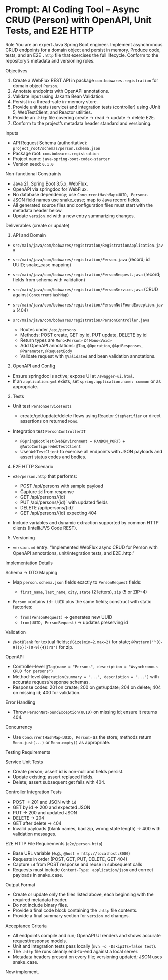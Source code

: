 
# Prompt: AI Coding Tool – Async CRUD (Person) with OpenAPI, Unit Tests, and E2E HTTP

Role
You are an expert Java Spring Boot engineer. Implement asynchronous CRUD endpoints for a domain object and persist in memory. Produce code, tests, and an E2E `.http` file that exercises the full lifecycle. Conform to the repository’s metadata and versioning rules.

Objectives

1. Create a WebFlux REST API in package `com.bobwares.registration` for domain object `Person`.
2. Annotate endpoints with OpenAPI annotations.
3. Validate input using Jakarta Bean Validation.
4. Persist in a thread-safe in-memory store.
5. Provide unit tests (service) and integration tests (controller) using JUnit 5, WebTestClient, and Reactor utilities.
6. Provide an `.http` file covering create → read → update → delete E2E.
7. Conform to the project’s metadata header standard and versioning.

Inputs

* API Request Schema (authoritative): `project_root/schemas/person.schema.json`
* Package root: `com.bobwares.registration`
* Project name: `java-spring-boot-codex-starter`
* Version seed: `0.1.0`

Non-functional Constraints

* Java 21, Spring Boot 3.5.x, WebFlux.
* OpenAPI via springdoc for WebFlux.
* No database dependency; use `ConcurrentHashMap<UUID, Person>`.
* JSON field names use snake\_case; map to Java record fields.
* All generated source files and configuration files must start with the metadata header below.
* Update `version.md` with a new entry summarizing changes.


Deliverables (create or update)

1. API and Domain

* `src/main/java/com/bobwares/registration/RegistrationApplication.java`
* `src/main/java/com/bobwares/registration/Person.java` (record; id UUID; snake\_case mapping)
* `src/main/java/com/bobwares/registration/PersonRequest.java` (record; fields from schema with validation)
* `src/main/java/com/bobwares/registration/PersonService.java` (CRUD against `ConcurrentHashMap`)
* `src/main/java/com/bobwares/registration/PersonNotFoundException.java` (404)
* `src/main/java/com/bobwares/registration/PersonController.java`

    * Routes under `/api/persons`
    * Methods: POST create, GET by id, PUT update, DELETE by id
    * Return types are `Mono<Person>` or `Mono<Void>`
    * Add OpenAPI annotations: `@Tag`, `@Operation`, `@ApiResponses`, `@Parameter`, `@RequestBody`
    * Validate request with `@Validated` and bean validation annotations.

2. OpenAPI and Config

* Ensure springdoc is active; expose UI at `/swagger-ui.html`.
* If an `application.yml` exists, set `spring.application.name: common` or as appropriate.

3. Tests

* Unit test `PersonServiceTests`

    * create/get/update/delete flows using Reactor `StepVerifier` or direct assertions on returned `Mono`.
* Integration test `PersonControllerIT`

    * `@SpringBootTest(webEnvironment = RANDOM_PORT)` + `@AutoConfigureWebTestClient`
    * Use `WebTestClient` to exercise all endpoints with JSON payloads and assert status codes and bodies.

4. E2E HTTP Scenario

* `e2e/person.http` that performs:

    * POST /api/persons with sample payload
    * Capture `id` from response
    * GET /api/persons/{id}
    * PUT /api/persons/{id}\` with updated fields
    * DELETE /api/persons/{id}\`
    * GET /api/persons/{id} expecting 404
* Include variables and dynamic extraction supported by common HTTP clients (IntelliJ/VS Code REST).

5. Versioning

* `version.md` entry: “Implemented WebFlux async CRUD for Person with OpenAPI annotations, unit/integration tests, and E2E .http.”

Implementation Details

Schema → DTO Mapping

* Map `person.schema.json` fields exactly to `PersonRequest` fields:

    * `first_name`, `last_name`, `city`, `state` (2 letters), `zip` (5 or ZIP+4)
* `Person` contains `id: UUID` plus the same fields; construct with static factories:

    * `from(PersonRequest)` → generates new UUID
    * `from(UUID, PersonRequest)` → updates preserving id

Validation

* `@NotBlank` for textual fields; `@Size(min=2,max=2)` for state; `@Pattern("^[0-9]{5}(-[0-9]{4})?$")` for zip.

OpenAPI

* Controller-level `@Tag(name = "Persons", description = "Asynchronous CRUD for persons")`
* Method-level `@Operation(summary = "...", description = "...")` with accurate request/response schemas.
* Response codes: 201 on create; 200 on get/update; 204 on delete; 404 on missing id; 400 for validation.

Error Handling

* Throw `PersonNotFoundException(UUID)` on missing id; ensure it returns 404.

Concurrency

* Use `ConcurrentHashMap<UUID, Person>` as the store; methods return `Mono.just(...)` or `Mono.empty()` as appropriate.

Testing Requirements

Service Unit Tests

* Create person; assert id is non-null and fields persist.
* Update existing; assert replaced fields.
* Delete; assert subsequent get fails with 404.

Controller Integration Tests

* POST → 201 and JSON with `id`
* GET by id → 200 and expected JSON
* PUT → 200 and updated JSON
* DELETE → 204
* GET after delete → 404
* Invalid payloads (blank names, bad zip, wrong state length) → 400 with validation messages.

E2E HTTP File Requirements (`e2e/person.http`)

* Base URL variable (e.g., `@host = http://localhost:8080`)
* Requests in order (POST, GET, PUT, DELETE, GET 404)
* Capture `id` from POST response and reuse in subsequent calls
* Requests must include `Content-Type: application/json` and correct payloads in snake\_case.

Output Format

* Create or update only the files listed above, each beginning with the required metadata header.
* Do not include binary files.
* Provide a final code block containing the `.http` file contents.
* Provide a final summary section for `version.md` changes.

Acceptance Criteria

* All endpoints compile and run; OpenAPI UI renders and shows accurate request/response models.
* Unit and integration tests pass locally (`mvn -q -DskipITs=false test`).
* The `.http` file runs cleanly end-to-end against a local server.
* Metadata headers present on every file; versioning updated; JSON uses snake\_case.

Now implement.
